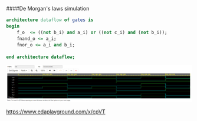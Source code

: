 ####De Morgan's laws simulation

```vhdl
architecture dataflow of gates is
begin
    f_o  <= ((not b_i) and a_i) or ((not c_i) and (not b_i));
    fnand_o <= a_i;
    fnor_o <= a_i and b_i;

end architecture dataflow;
```

![Simulace De Morgan's laws](Images/demorgansim.png)

https://www.edaplayground.com/x/cpVT

